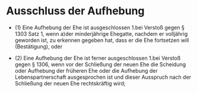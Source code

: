 # Ausschluss der Aufhebung

- (1) Eine Aufhebung der Ehe ist ausgeschlossen 1.bei Verstoß gegen § 1303 Satz 1, wenn a)der minderjährige Ehegatte, nachdem er volljährig geworden ist, zu erkennen gegeben hat, dass er die Ehe fortsetzen will (Bestätigung), oder

- (2) Eine Aufhebung der Ehe ist ferner ausgeschlossen 1.bei Verstoß gegen § 1306, wenn vor der Schließung der neuen Ehe die Scheidung oder Aufhebung der früheren Ehe oder die Aufhebung der Lebenspartnerschaft ausgesprochen ist und dieser Ausspruch nach der Schließung der neuen Ehe rechtskräftig wird;

